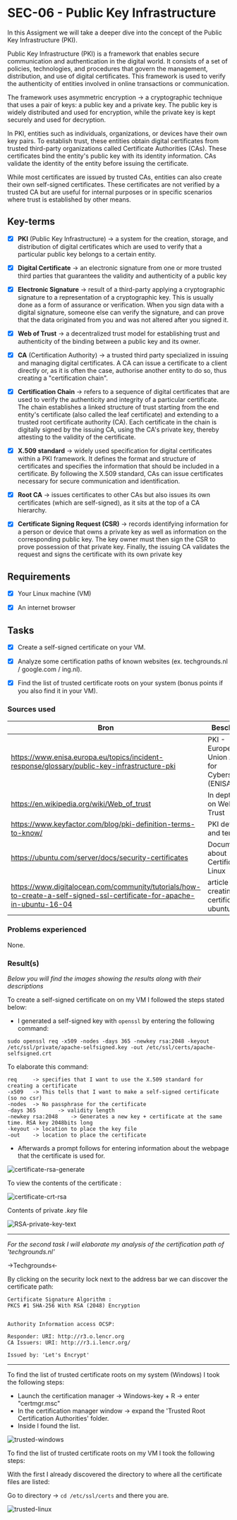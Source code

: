 # SEC-06 - Public Key Infrastructure 

In this Assigment we will take a deeper dive into the concept of the Public Key Infrastructure (PKI).

Public Key Infrastructure (PKI) is a framework that enables secure communication and authentication in the digital world. It consists of a set of policies, technologies, and procedures that govern the management, distribution, and use of digital certificates. This framework is used to verify the authenticity of entities involved in online transactions or communication.

The framework uses asymmetric encryption -> a cryptographic technique that uses a pair of keys: a public key and a private key. The public key is widely distributed and used for encryption, while the private key is kept securely and used for decryption.

In PKI, entities such as individuals, organizations, or devices have their own key pairs. To establish trust, these entities obtain digital certificates from trusted third-party organizations called Certificate Authorities (CAs). These certificates bind the entity's public key with its identity information. CAs validate the identity of the entity before issuing the certificate.

While most certificates are issued by trusted CAs, entities can also create their own self-signed certificates. These certificates are not verified by a trusted CA but are useful for internal purposes or in specific scenarios where trust is established by other means.


## Key-terms


- [x] <strong>PKI</strong> (Public Key Infrastructure) ->  a system for the creation, storage, and distribution of digital certificates which are used to verify that a particular public key belongs to a certain entity.
- [x] <strong>Digital Certificate</strong> -> an electronic signature from one or more trusted third parties that guarantees the validity and authenticity of a public key
- [x] <strong>Electronic Signature</strong> ->  result of a third-party applying a cryptographic signature to a representation of a cryptographic key. This is usually done as a form of assurance or verification. When you sign data with a digital signature, someone else can verify the signature, and can prove that the data originated from you and was not altered after you signed it.
- [x] <strong>Web of Trust</strong>  -> a decentralized trust model for establishing trust and authenticity of the binding between a public key and its owner.
- [x] <strong>CA</strong> (Certification Authority) -> a trusted third party specialized in issuing and managing digital certificates. A CA can issue a certificate to a client directly or, as it is often the case, authorise another entity to do so, thus creating a "certification chain".
- [x] <strong>Certification Chain</strong> ->  refers to a sequence of digital certificates that are used to verify the authenticity and integrity of a particular certificate. The chain establishes a linked structure of trust starting from the end entity's certificate (also called the leaf certificate) and extending to a trusted root certificate authority (CA). Each certificate in the chain is digitally signed by the issuing CA, using the CA's private key, thereby attesting to the validity of the certificate.
- [x] <strong>X.509 standard</strong> -> widely used specification for digital certificates within a PKI framework. It defines the format and structure of certificates and specifies the information that should be included in a certificate. By following the X.509 standard, CAs can issue certificates necessary for secure communication and identification. 
- [x] <strong>Root CA</strong>  -> issues certificates to other CAs but also issues its own certificates (which are self-signed), as it sits at the top of a CA hierarchy.
- [x] <strong>Certificate Signing Request (CSR)</strong>  -> records identifying information for a person or device that owns a private key as well as information on the corresponding public key. The key owner must then sign the CSR to prove possession of that private key. Finally, the issuing CA validates the request and signs the certificate with its own private key  


## Requirements

- [x] Your Linux machine (VM)
- [x] An internet browser





## Tasks

- [x] Create a self-signed certificate on your VM.

- [x] Analyze some certification paths of known websites (ex. techgrounds.nl / google.com / ing.nl).

- [x] Find the list of trusted certificate roots on your system (bonus points if you also find it in your VM).




### Sources used

| Bron        | Beschrijving |
| ----------- | ----------- |
| https://www.enisa.europa.eu/topics/incident-response/glossary/public-key-infrastructure-pki | PKI - European Union Agency for Cybersecurity (ENISA) |
| https://en.wikipedia.org/wiki/Web_of_trust | In depth article on Web of Trust |
| https://www.keyfactor.com/blog/pki-definition-terms-to-know/ | PKI definitions and terms |
| https://ubuntu.com/server/docs/security-certificates | Documentation about Certificates in Linux |
| https://www.digitalocean.com/community/tutorials/how-to-create-a-self-signed-ssl-certificate-for-apache-in-ubuntu-16-04 | article on creating ssl certificate in ubuntu |




### Problems experienced

None.


### Result(s)

*Below you will find the images showing the results along with their descriptions*

To create a self-signed certificate on on my VM I followed the steps stated below:
- I generated a self-signed key with ```openssl``` by entering the following command:
```
sudo openssl req -x509 -nodes -days 365 -newkey rsa:2048 -keyout /etc/ssl/private/apache-selfsigned.key -out /etc/ssl/certs/apache-selfsigned.crt
```
To elaborate this command: 
```
req 	-> specifies that I want to use the X.509 standard for creating a certificate 
-x509 	-> This tells that I want to make a self-signed certificate (so no csr)
-nodes	-> No passphrase for the certificate
-days 365 		-> validity length
-newkey rsa:2048 	-> Generates a new key + certificate at the same time. RSA key 2048bits long
-keyout	-> location to place the key file
-out	-> location to place the certificate 
```
- Afterwards a prompt follows for entering information about the webpage that the certificate is used for.

![certificate-rsa-generate](../00_includes/SEC-06/generating-rsa-privatekey.png)

To view the contents of the certificate :

![certificate-crt-rsa](../00_includes/SEC-06/certificate-crt-rsa.png)

Contents of private *.key* file
  
![RSA-private-key-text](../00_includes/SEC-06/RSA-private-key-text.png)

-------------------------------------

*For the second task I will elaborate my analysis of the certification path of 'techgrounds.nl'*

->Techgrounds<-

By clicking on the security lock next to the address bar we can discover the certificate path:
```
Certificate Signature Algorithm : 
PKCS #1 SHA-256 With RSA (2048) Encryption 


Authority Information access OCSP:

Responder: URI: http://r3.o.lencr.org
CA Issuers: URI: http://r3.i.lencr.org/

Issued by: 'Let's Encrypt'
```

---------------------------------

To find the list of trusted certificate roots on my system (Windows) I took the following steps:

- Launch the certification manager -> Windows-key + R -> enter "certmgr.msc"
- In the certification manager window -> expand the 'Trusted Root Certification Authorities' folder.
- Inside I found the list.

![trusted-windows](../00_includes/SEC-06/trusted-windows.png)

To find the list of trusted certificate roots on my VM I took the following steps:

With the first I already discovered the directory to where all the certificate files are listed:

Go to directory -> ```cd /etc/ssl/certs``` and there you are.

![trusted-linux](../00_includes/SEC-06/trusted-linux.png)



